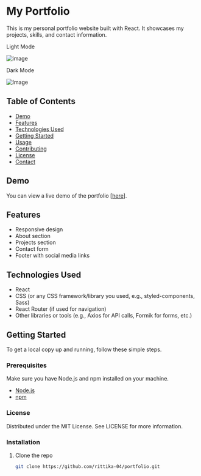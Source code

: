 # My Portfolio

This is my personal portfolio website built with React. It showcases my projects, skills, and contact information.

Light Mode

![image](https://github.com/user-attachments/assets/87fbc136-2ab5-4f08-a245-529afa520ee6)

Dark Mode

![Image](https://github.com/user-attachments/assets/ff31c057-cfd6-4815-b20c-e839034979d5)

## Table of Contents

- [Demo](#demo)
- [Features](#features)
- [Technologies Used](#technologies-used)
- [Getting Started](#getting-started)
- [Usage](#usage)
- [Contributing](#contributing)
- [License](#license)
- [Contact](#contact)

## Demo

You can view a live demo of the portfolio [[here](https://portfolio-9czt.vercel.app/)].

## Features

- Responsive design
- About section
- Projects section
- Contact form
- Footer with social media links

## Technologies Used

- React
- CSS (or any CSS framework/library you used, e.g., styled-components, Sass)
- React Router (if used for navigation)
- Other libraries or tools (e.g., Axios for API calls, Formik for forms, etc.)

## Getting Started

To get a local copy up and running, follow these simple steps.

### Prerequisites

Make sure you have Node.js and npm installed on your machine.

- [Node.js](https://nodejs.org/)
- [npm](https://www.npmjs.com/)

### License
Distributed under the MIT License. See LICENSE for more information.

### Installation

1. Clone the repo
   ```sh
   git clone https://github.com/rittika-04/portfolio.git
